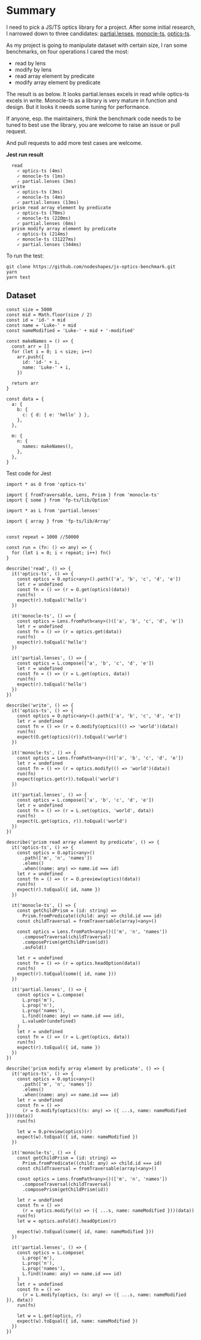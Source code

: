 # Summary

I need to pick a JS/TS optics library for a project. After some initial research, I narrowed down to three candidates: [partial.lenses](https://github.com/calmm-js/partial.lenses.git), [monocle-ts](https://github.com/gcanti/monocle-ts.git), [optics-ts](https://github.com/akheron/optics-ts.git).

As my project is going to manipulate dataset with certain size, I ran some benchmarks, on four operations I cared the most:

- read by lens
- modify by lens
- read array element by predicate
- modify array element by predicate

The result is as below. It looks partial.lenses excels in read while optics-ts excels in write. Monocle-ts as a library is very mature in function and design. But it looks it needs some tuning for performance.

If anyone, esp. the maintainers, think the benchmark code needs to be tuned to best use the library, you are welcome to raise an issue or pull request.

And pull requests to add more test cases are welcome.


**Jest run result**

```
  read
    ✓ optics-ts (4ms)
    ✓ monocle-ts (1ms)
    ✓ partial.lenses (3ms)
  write
    ✓ optics-ts (3ms)
    ✓ monocle-ts (4ms)
    ✓ partial.lenses (13ms)
  prism read array element by predicate
    ✓ optics-ts (70ms)
    ✓ monocle-ts (220ms)
    ✓ partial.lenses (6ms)
  prism modify array element by predicate
    ✓ optics-ts (214ms)
    ✓ monocle-ts (31227ms)
    ✓ partial.lenses (344ms)
```

To run the test:

```
git clone https://github.com/nodeshapes/js-optics-benchmark.git
yarn
yarn test
```

## Dataset

```
const size = 5000
const mid = Math.floor(size / 2)
const id = 'id-' + mid
const name = 'Luke-' + mid
const nameModified = 'Luke-' + mid + '-modified'

const makeNames = () => {
  const arr = []
  for (let i = 0; i < size; i++)
    arr.push({
      id: 'id-' + i,
      name: 'Luke-' + i,
    })

  return arr
}

const data = {
  a: {
    b: {
      c: { d: { e: 'hello' } },
    },
  },

  m: {
    n: {
      names: makeNames(),
    },
  },
}

```

Test code for Jest

```
import * as O from 'optics-ts'

import { fromTraversable, Lens, Prism } from 'monocle-ts'
import { some } from 'fp-ts/lib/Option'

import * as L from 'partial.lenses'

import { array } from 'fp-ts/lib/Array'


const repeat = 1000 //50000

const run = (fn: () => any) => {
  for (let i = 0; i < repeat; i++) fn()
}

describe('read', () => {
  it('optics-ts', () => {
    const optics = O.optic<any>().path(['a', 'b', 'c', 'd', 'e'])
    let r = undefined
    const fn = () => (r = O.get(optics)(data))
    run(fn)
    expect(r).toEqual('hello')
  })

  it('monocle-ts', () => {
    const optics = Lens.fromPath<any>()(['a', 'b', 'c', 'd', 'e'])
    let r = undefined
    const fn = () => (r = optics.get(data))
    run(fn)
    expect(r).toEqual('hello')
  })

  it('partial.lenses', () => {
    const optics = L.compose(['a', 'b', 'c', 'd', 'e'])
    let r = undefined
    const fn = () => (r = L.get(optics, data))
    run(fn)
    expect(r).toEqual('hello')
  })
})

describe('write', () => {
  it('optics-ts', () => {
    const optics = O.optic<any>().path(['a', 'b', 'c', 'd', 'e'])
    let r = undefined
    const fn = () => (r = O.modify(optics)(() => 'world')(data))
    run(fn)
    expect(O.get(optics)(r)).toEqual('world')
  })

  it('monocle-ts', () => {
    const optics = Lens.fromPath<any>()(['a', 'b', 'c', 'd', 'e'])
    let r = undefined
    const fn = () => (r = optics.modify(() => 'world')(data))
    run(fn)
    expect(optics.get(r)).toEqual('world')
  })

  it('partial.lenses', () => {
    const optics = L.compose(['a', 'b', 'c', 'd', 'e'])
    let r = undefined
    const fn = () => (r = L.set(optics, 'world', data))
    run(fn)
    expect(L.get(optics, r)).toEqual('world')
  })
})

describe('prism read array element by predicate', () => {
  it('optics-ts', () => {
    const optics = O.optic<any>()
      .path(['m', 'n', 'names'])
      .elems()
      .when((name: any) => name.id === id)
    let r = undefined
    const fn = () => (r = O.preview(optics)(data))
    run(fn)
    expect(r).toEqual({ id, name })
  })

  it('monocle-ts', () => {
    const getChildPrism = (id: string) =>
      Prism.fromPredicate((child: any) => child.id === id)
    const childTraversal = fromTraversable(array)<any>()

    const optics = Lens.fromPath<any>()(['m', 'n', 'names'])
      .composeTraversal(childTraversal)
      .composePrism(getChildPrism(id))
      .asFold()

    let r = undefined
    const fn = () => (r = optics.headOption(data))
    run(fn)
    expect(r).toEqual(some({ id, name }))
  })

  it('partial.lenses', () => {
    const optics = L.compose(
      L.prop('m'),
      L.prop('n'),
      L.prop('names'),
      L.find((name: any) => name.id === id),
      L.valueOr(undefined)
    )
    let r = undefined
    const fn = () => (r = L.get(optics, data))
    run(fn)
    expect(r).toEqual({ id, name })
  })
})

describe('prism modify array element by predicate', () => {
  it('optics-ts', () => {
    const optics = O.optic<any>()
      .path(['m', 'n', 'names'])
      .elems()
      .when((name: any) => name.id === id)
    let r = undefined
    const fn = () =>
      (r = O.modify(optics)((s: any) => ({ ...s, name: nameModified }))(data))
    run(fn)

    let w = O.preview(optics)(r)
    expect(w).toEqual({ id, name: nameModified })
  })

  it('monocle-ts', () => {
    const getChildPrism = (id: string) =>
      Prism.fromPredicate((child: any) => child.id === id)
    const childTraversal = fromTraversable(array)<any>()

    const optics = Lens.fromPath<any>()(['m', 'n', 'names'])
      .composeTraversal(childTraversal)
      .composePrism(getChildPrism(id))

    let r = undefined
    const fn = () =>
      (r = optics.modify((s) => ({ ...s, name: nameModified }))(data))
    run(fn)
    let w = optics.asFold().headOption(r)

    expect(w).toEqual(some({ id, name: nameModified }))
  })

  it('partial.lenses', () => {
    const optics = L.compose(
      L.prop('m'),
      L.prop('n'),
      L.prop('names'),
      L.find((name: any) => name.id === id)
    )
    let r = undefined
    const fn = () =>
      (r = L.modify(optics, (s: any) => ({ ...s, name: nameModified }), data))
    run(fn)

    let w = L.get(optics, r)
    expect(w).toEqual({ id, name: nameModified })
  })
})

```
